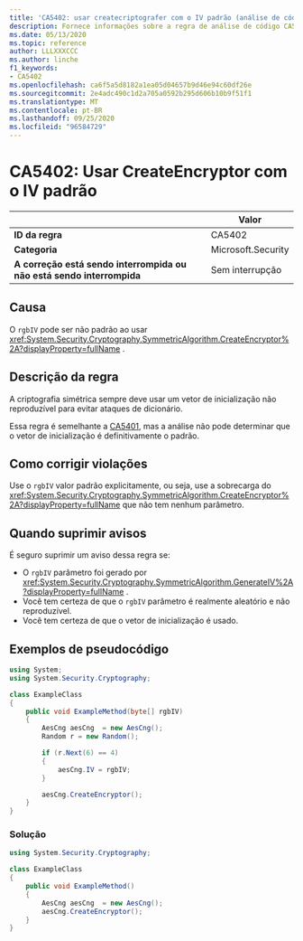 ```yaml
---
title: 'CA5402: usar createcriptografer com o IV padrão (análise de código)'
description: Fornece informações sobre a regra de análise de código CA5402, incluindo causas, como corrigir violações e quando suprimir.
ms.date: 05/13/2020
ms.topic: reference
author: LLLXXXCCC
ms.author: linche
f1_keywords:
- CA5402
ms.openlocfilehash: ca6f5a5d8182a1ea05d04657b9d46e94c60df26e
ms.sourcegitcommit: 2e4adc490c1d2a705a0592b295d606b10b9f51f1
ms.translationtype: MT
ms.contentlocale: pt-BR
ms.lasthandoff: 09/25/2020
ms.locfileid: "96584729"
---
```

# <a name="ca5402-use-createencryptor-with-the-default-iv"></a>CA5402: Usar CreateEncryptor com o IV padrão

| | Valor |
|-|-|
| **ID da regra** |CA5402|
| **Categoria** |Microsoft.Security|
| **A correção está sendo interrompida ou não está sendo interrompida** |Sem interrupção|

## <a name="cause"></a>Causa

O `rgbIV` pode ser não padrão ao usar <xref:System.Security.Cryptography.SymmetricAlgorithm.CreateEncryptor%2A?displayProperty=fullName> .

## <a name="rule-description"></a>Descrição da regra

A criptografia simétrica sempre deve usar um vetor de inicialização não reproduzível para evitar ataques de dicionário.

Essa regra é semelhante a [CA5401](ca5401.md), mas a análise não pode determinar que o vetor de inicialização é definitivamente o padrão.

## <a name="how-to-fix-violations"></a>Como corrigir violações

Use o `rgbIV` valor padrão explicitamente, ou seja, use a sobrecarga do <xref:System.Security.Cryptography.SymmetricAlgorithm.CreateEncryptor%2A?displayProperty=fullName> que não tem nenhum parâmetro.

## <a name="when-to-suppress-warnings"></a>Quando suprimir avisos

É seguro suprimir um aviso dessa regra se:

- O `rgbIV` parâmetro foi gerado por <xref:System.Security.Cryptography.SymmetricAlgorithm.GenerateIV%2A?displayProperty=fullName> .
- Você tem certeza de que o `rgbIV` parâmetro é realmente aleatório e não reproduzível.
- Você tem certeza de que o vetor de inicialização é usado.

## <a name="pseudo-code-examples"></a>Exemplos de pseudocódigo

```csharp
using System;
using System.Security.Cryptography;

class ExampleClass
{
    public void ExampleMethod(byte[] rgbIV)
    {
        AesCng aesCng  = new AesCng();
        Random r = new Random();

        if (r.Next(6) == 4)
        {
            aesCng.IV = rgbIV;
        }

        aesCng.CreateEncryptor();
    }
}
```

### <a name="solution"></a>Solução

```csharp
using System.Security.Cryptography;

class ExampleClass
{
    public void ExampleMethod()
    {
        AesCng aesCng  = new AesCng();
        aesCng.CreateEncryptor();
    }
}
```
